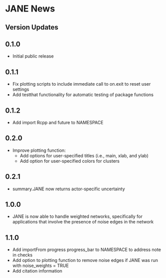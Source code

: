 
# JANE News

## Version Updates

## 0.1.0
* Initial public release

## 0.1.1
* Fix plotting scripts to include immediate call to on.exit to reset user settings
* Add testthat functionality for automatic testing of package functions

## 0.1.2
* Add import Rcpp and future to NAMESPACE

## 0.2.0
* Improve plotting function:
  * Add options for user-specified titles (i.e., main, xlab, and ylab)
  * Add option for user-specified colors for clusters 
  
## 0.2.1
* summary.JANE now returns actor-specific uncertainty  

## 1.0.0
* JANE is now able to handle weighted networks, specifically for applications that involve the presence of noise edges in the network

## 1.1.0
* Add importFrom progress progress_bar to NAMESPACE to address note in checks
* Add option to plotting function to remove noise edges if JANE was run with noise_weights = TRUE
* Add citation information